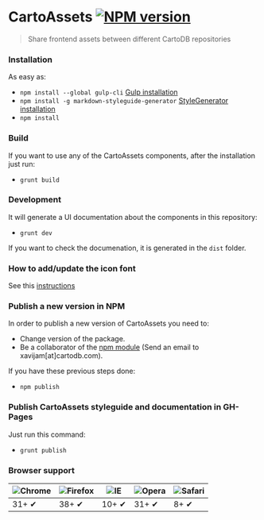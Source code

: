 # CartoAssets [![NPM version](http://img.shields.io/npm/v/cartoassets.svg)](https://www.npmjs.org/package/cartoassets)

> Share frontend assets between different CartoDB repositories

### Installation
As easy as:
- ```npm install --global gulp-cli``` [Gulp installation](https://github.com/gulpjs/gulp)
- ```npm install -g markdown-styleguide-generator``` [StyleGenerator installation](https://www.npmjs.com/package/markdown-styleguide-generator#install)
- ```npm install```

### Build
If you want to use any of the CartoAssets components, after the installation just run:
- ```grunt build```

### Development
It will generate a UI documentation about the components in this repository:
- ```grunt dev```

If you want to check the documenation, it is generated in the ```dist``` folder.

### How to add/update the icon font

See this [instructions](https://github.com/CartoDB/CartoAssets/blob/master/Icon-Fonting.md)

### Publish a new version in NPM
In order to publish a new version of CartoAssets you need to:

- Change version of the package.
- Be a collaborator of the [npm module](https://www.npmjs.com/cartoassets) (Send an email to xavijam[at]cartodb.com).

If you have these previous steps done:

- ```npm publish```

### Publish CartoAssets styleguide and documentation in GH-Pages
Just run this command:

- ```grunt publish```


### Browser support

![Chrome](https://raw.github.com/alrra/browser-logos/master/chrome/chrome_48x48.png) | ![Firefox](https://raw.github.com/alrra/browser-logos/master/firefox/firefox_48x48.png) | ![IE](https://raw.github.com/alrra/browser-logos/master/internet-explorer/internet-explorer_48x48.png) | ![Opera](https://raw.github.com/alrra/browser-logos/master/opera/opera_48x48.png) | ![Safari](https://raw.github.com/alrra/browser-logos/master/safari/safari_48x48.png)
--- | --- | --- | --- | --- |
31+ ✔ | 38+ ✔ | 10+ ✔ | 31+ ✔ | 8+ ✔ |
